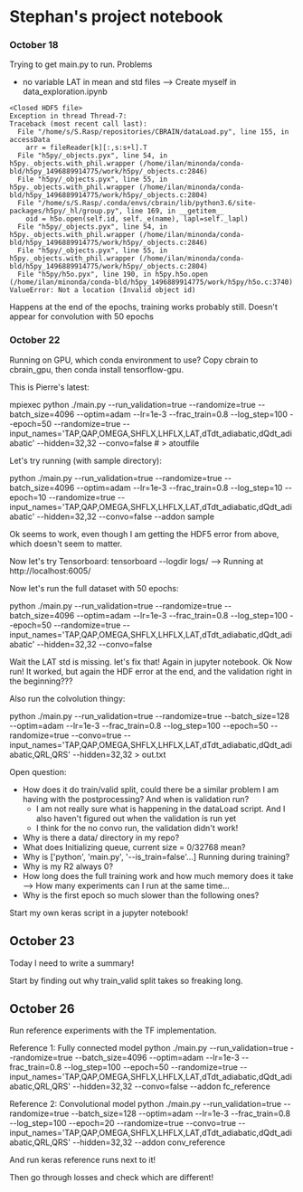 # Stephan's project notebook

### October 18

Trying to get main.py to run. Problems
- no variable LAT in mean and std files --> Create myself in data_exploration.ipynb

```
<Closed HDF5 file>
Exception in thread Thread-7:
Traceback (most recent call last):
  File "/home/s/S.Rasp/repositories/CBRAIN/dataLoad.py", line 155, in accessData
    arr = fileReader[k][:,s:s+l].T
  File "h5py/_objects.pyx", line 54, in h5py._objects.with_phil.wrapper (/home/ilan/minonda/conda-bld/h5py_1496889914775/work/h5py/_objects.c:2846)
  File "h5py/_objects.pyx", line 55, in h5py._objects.with_phil.wrapper (/home/ilan/minonda/conda-bld/h5py_1496889914775/work/h5py/_objects.c:2804)
  File "/home/s/S.Rasp/.conda/envs/cbrain/lib/python3.6/site-packages/h5py/_hl/group.py", line 169, in __getitem__
    oid = h5o.open(self.id, self._e(name), lapl=self._lapl)
  File "h5py/_objects.pyx", line 54, in h5py._objects.with_phil.wrapper (/home/ilan/minonda/conda-bld/h5py_1496889914775/work/h5py/_objects.c:2846)
  File "h5py/_objects.pyx", line 55, in h5py._objects.with_phil.wrapper (/home/ilan/minonda/conda-bld/h5py_1496889914775/work/h5py/_objects.c:2804)
  File "h5py/h5o.pyx", line 190, in h5py.h5o.open (/home/ilan/minonda/conda-bld/h5py_1496889914775/work/h5py/h5o.c:3740)
ValueError: Not a location (Invalid object id)
```
Happens at the end of the epochs, training works probably still. Doesn't appear for convolution with 50 epochs

### October 22

Running on GPU, which conda environment to use? Copy cbrain to cbrain_gpu, then conda install tensorflow-gpu.

This is Pierre's latest:

mpiexec python  ./main.py --run_validation=true --randomize=true --batch_size=4096 --optim=adam --lr=1e-3 --frac_train=0.8 --log_step=100 --epoch=50 --randomize=true --input_names='TAP,QAP,OMEGA,SHFLX,LHFLX,LAT,dTdt_adiabatic,dQdt_adiabatic' --hidden=32,32 --convo=false # > atoutfile

Let's try running (with sample directory):

python  ./main.py --run_validation=true --randomize=true --batch_size=4096 --optim=adam --lr=1e-3 --frac_train=0.8 --log_step=10 --epoch=10 --randomize=true --input_names='TAP,QAP,OMEGA,SHFLX,LHFLX,LAT,dTdt_adiabatic,dQdt_adiabatic' --hidden=32,32 --convo=false --addon sample

Ok seems to work, even though I am getting the HDF5 error from above, which doesn't seem to matter.

Now let's try Tensorboard: tensorboard --logdir logs/ --> Running at http://localhost:6005/

Now let's run the full dataset with 50 epochs:

python ./main.py --run_validation=true --randomize=true --batch_size=4096 --optim=adam --lr=1e-3 --frac_train=0.8 --log_step=100 --epoch=50 --randomize=true --input_names='TAP,QAP,OMEGA,SHFLX,LHFLX,LAT,dTdt_adiabatic,dQdt_adiabatic' --hidden=32,32 --convo=false

Wait the LAT std is missing. let's fix that! Again in jupyter notebook. Ok Now run! It worked, but again the HDF error at the end, and the validation right in the beginning???

Also run the colvolution thingy:

python  ./main.py --run_validation=true --randomize=true --batch_size=128 --optim=adam --lr=1e-3 --frac_train=0.8 --log_step=100 --epoch=50 --randomize=true --convo=true --input_names='TAP,QAP,OMEGA,SHFLX,LHFLX,LAT,dTdt_adiabatic,dQdt_adiabatic,QRL,QRS' --hidden=32,32 > out.txt


Open question:
- How does it do train/valid split, could there be a similar problem I am having with the postprocessing? And when is validation run?
    - I am not really sure what is happening in the dataLoad script. And I also haven't figured out when the validation is run yet
    - I think for the no convo run, the validation didn't work!
- Why is there a data/ directory in my repo?
- What does Initializing queue, current size = 0/32768 mean?
- Why is ['python', 'main.py', '--is_train=false'...] Running during training?
- Why is my R2 always 0?
- How long does the full training work and how much memory does it take --> How many experiments can I run at the same time...
- Why is the first epoch so much slower than the following ones?

Start my own keras script in a jupyter notebook!


## October 23

Today I need to write a summary!

Start by finding out why train_valid split takes so freaking long.


## October 26

Run reference experiments with the TF implementation.

Reference 1: Fully connected model
python  ./main.py --run_validation=true --randomize=true --batch_size=4096 --optim=adam --lr=1e-3 --frac_train=0.8 --log_step=100 --epoch=50 --randomize=true --input_names='TAP,QAP,OMEGA,SHFLX,LHFLX,LAT,dTdt_adiabatic,dQdt_adiabatic,QRL,QRS' --hidden=32,32 --convo=false --addon fc_reference

Reference 2: Convolutional model
python  ./main.py --run_validation=true --randomize=true --batch_size=128 --optim=adam --lr=1e-3 --frac_train=0.8 --log_step=100 --epoch=20 --randomize=true --convo=true --input_names='TAP,QAP,OMEGA,SHFLX,LHFLX,LAT,dTdt_adiabatic,dQdt_adiabatic,QRL,QRS' --hidden=32,32 --addon conv_reference

And run keras reference runs next to it!

Then go through losses and check which are different!
